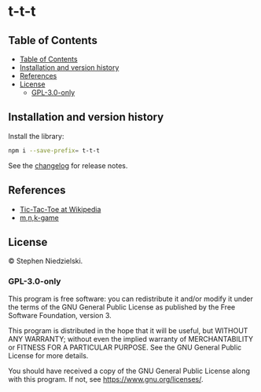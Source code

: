 # t-t-t

## Table of Contents

<!-- @import "[TOC]" {cmd="toc" depthFrom=2 depthTo=6 orderedList=false} -->

<!-- code_chunk_output -->

- [Table of Contents](#table-of-contents)
- [Installation and version history](#installation-and-version-history)
- [References](#references)
- [License](#license)
  - [GPL-3.0-only](#gpl-30-only)

<!-- /code_chunk_output -->

## Installation and version history

Install the library:

```bash
npm i --save-prefix= t-t-t
```

See the [changelog](changelog.md) for release notes.

## References

- [Tic-Tac-Toe at Wikipedia](https://en.wikipedia.org/wiki/Tic-tac-toe)
- [m,n,k-game](https://en.wikipedia.org/wiki/M,n,k-game)

## License

© Stephen Niedzielski.

### GPL-3.0-only

This program is free software: you can redistribute it and/or modify it under
the terms of the GNU General Public License as published by the Free Software
Foundation, version 3.

This program is distributed in the hope that it will be useful, but WITHOUT ANY
WARRANTY; without even the implied warranty of MERCHANTABILITY or FITNESS FOR A
PARTICULAR PURPOSE. See the GNU General Public License for more details.

You should have received a copy of the GNU General Public License along with
this program. If not, see <https://www.gnu.org/licenses/>.
